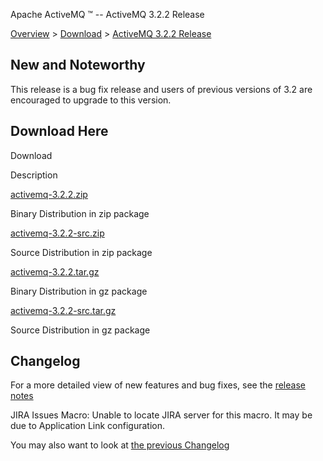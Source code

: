 Apache ActiveMQ ™ -- ActiveMQ 3.2.2 Release 

[Overview](overview.md) > [Download](OverviewOverview/Overview/download.md) > [ActiveMQ 3.2.2 Release](Overview/DownloadOverview/Download/Overview/Download/activemq-322-release.md)


New and Noteworthy
------------------

This release is a bug fix release and users of previous versions of 3.2 are encouraged to upgrade to this version.

Download Here
-------------

Download

Description

[activemq-3.2.2.zip](http://dist.codehaus.org/activemq/distributions/activemq-3.2.2.zip)

Binary Distribution in zip package

[activemq-3.2.2-src.zip](http://dist.codehaus.org/activemq/distributions/activemq-3.2.2-src.zip)

Source Distribution in zip package

[activemq-3.2.2.tar.gz](http://dist.codehaus.org/activemq/distributions/activemq-3.2.2.tar.gz)

Binary Distribution in gz package

[activemq-3.2.2-src.tar.gz](http://dist.codehaus.org/activemq/distributions/activemq-3.2.2-src.tar.gz)

Source Distribution in gz package

Changelog
---------

For a more detailed view of new features and bug fixes, see the [release notes](http://jira.activemq.org/jira/secure/ReleaseNote.jspa?version=11723&styleName=Html&projectId=10520&Create=Create)

JIRA Issues Macro: Unable to locate JIRA server for this macro. It may be due to Application Link configuration.

You may also want to look at [the previous Changelog](Overview/DownloadOverview/Download/Overview/Download/activemq-321-release.md)

